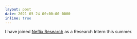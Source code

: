 ```yaml
---
layout: post
date: 2021-05-24 00:00:00-0000
inline: true
---
```


I have joined <a href="https://research.netflix.com/">Neflix Research</a> as a Research Intern this summer.
